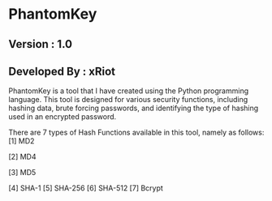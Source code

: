 # PhantomKey
## Version      : 1.0
## Developed By : xRiot

PhantomKey is a tool that I have created using the Python programming language. This tool is designed for various security functions, including hashing data, brute forcing passwords, and identifying the type of hashing used in an encrypted password.

There are 7 types of Hash Functions available in this tool, namely as follows:
[1] MD2

[2] MD4

[3] MD5

[4] SHA-1
[5] SHA-256
[6] SHA-512
[7] Bcrypt